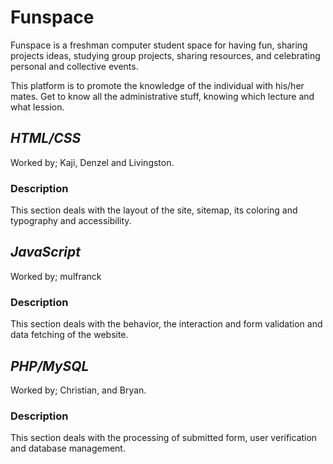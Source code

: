 # Funspace
Funspace is a freshman computer student space for having fun, sharing projects ideas, studying group projects, sharing resources, and celebrating personal and collective events.

This platform is to promote the knowledge of the individual with his/her mates. Get to know all the administrative stuff, knowing which lecture and what lession.

## _HTML/CSS_
Worked by; Kaji, Denzel and Livingston.

### Description
This section deals with the layout of the site, sitemap, its coloring and typography and accessibility.

## _JavaScript_
Worked by; mulfranck

### Description
This section deals with the behavior, the interaction and form validation and data fetching of the website.

## _PHP/MySQL_
Worked by; Christian, and Bryan.

### Description
This  section deals with the processing of submitted form, user verification and database management.

